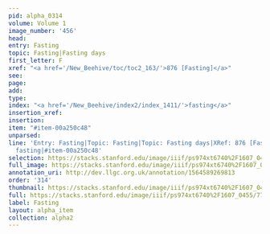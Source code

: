 ```yaml
---
pid: alpha_0314
volume: Volume 1
image_number: '456'
head: 
entry: Fasting
topic: Fasting|Fasting days
first_letter: F
xref: "<a href='/New_Beehive/toc/toc2_163/'>876 [Fasting]</a>"
see: 
page: 
add: 
type: 
index: "<a href='/New_Beehive/index2/index_1411/'>fasting</a>"
insertion_xref: 
insertion: 
item: "#item-00a250c48"
unparsed: 
line: 'Entry: Fasting|Topic: Fasting|Topic: Fasting days|XRef: 876 [Fasting]|Index:
  fasting|#item-00a250c48'
selection: https://stacks.stanford.edu/image/iiif/ps974xt6740%2F1607_0455/775,3724,2998,427/full/0/default.jpg
full_image: https://stacks.stanford.edu/image/iiif/ps974xt6740%2F1607_0455/full/full/0/default.jpg
annotation_uri: http://dev.llgc.org.uk/annotation/1564589269813
order: '314'
thumbnail: https://stacks.stanford.edu/image/iiif/ps974xt6740%2F1607_0455/775,3724,600,180/250,/0/default.jpg
full: https://stacks.stanford.edu/image/iiif/ps974xt6740%2F1607_0455/775,3724,2998,427/full/0/default.jpg
label: Fasting
layout: alpha_item
collection: alpha2
---
```

